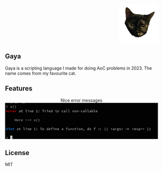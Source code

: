 <p align="right">
  <img src="./assets/logo/logo_128x128.png" alt="logo" />
</p>
<h2 align="left">Gaya</h2>

<p align="left">
  Gaya is a scripting language I made for doing AoC problems in 2023.
  The name comes from my favourite cat.
</p>

## Features

<p align="center">
  Nice error messages
  <img src="./assets/demo/nice_errors.png" alt="nice errors" />
</p>

## License

MIT

